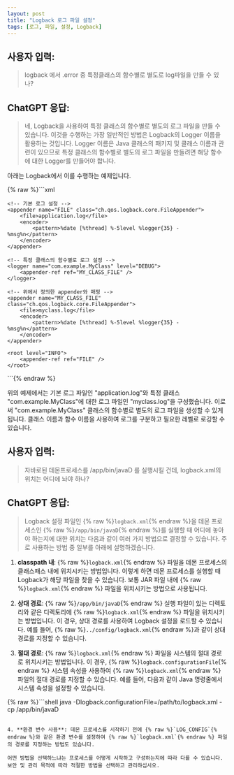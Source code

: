 ```yaml
---
layout: post
title: "Logback 로그 파일 설정"
tags: [로그, 파일, 설정, Logback]
---
```


## 사용자 입력:
> logback 에서 .error 중  특정클래스의 함수별로 별도로 log파일을 만들 수 있나?

## ChatGPT 응답:
> 네, Logback을 사용하여 특정 클래스의 함수별로 별도의 로그 파일을 만들 수 있습니다. 이것을 수행하는 가장 일반적인 방법은 Logback의 Logger 이름을 활용하는 것입니다. Logger 이름은 Java 클래스의 패키지 및 클래스 이름과 관련이 있으므로 특정 클래스의 함수별로 별도의 로그 파일을 만들려면 해당 함수에 대한 Logger를 만들어야 합니다.

아래는 Logback에서 이를 수행하는 예제입니다.

{% raw %}```xml
<!-- logback.xml 파일 설정 -->
<configuration>

    <!-- 기본 로그 설정 -->
    <appender name="FILE" class="ch.qos.logback.core.FileAppender">
        <file>application.log</file>
        <encoder>
            <pattern>%date [%thread] %-5level %logger{35} - %msg%n</pattern>
        </encoder>
    </appender>

    <!-- 특정 클래스의 함수별로 로그 설정 -->
    <logger name="com.example.MyClass" level="DEBUG">
        <appender-ref ref="MY_CLASS_FILE" />
    </logger>

    <!-- 위에서 정의한 appender와 매핑 -->
    <appender name="MY_CLASS_FILE" class="ch.qos.logback.core.FileAppender">
        <file>myclass.log</file>
        <encoder>
            <pattern>%date [%thread] %-5level %logger{35} - %msg%n</pattern>
        </encoder>
    </appender>

    <root level="INFO">
        <appender-ref ref="FILE" />
    </root>
</configuration>
```{% endraw %}

위의 예제에서는 기본 로그 파일인 "application.log"와 특정 클래스 "com.example.MyClass"에 대한 로그 파일인 "myclass.log"을 구성했습니다. 이로써 "com.example.MyClass" 클래스의 함수별로 별도의 로그 파일을 생성할 수 있게 됩니다. 클래스 이름과 함수 이름을 사용하여 로그를 구분하고 필요한 레벨로 로깅할 수 있습니다.

## 사용자 입력:
> 자바로된 데몬프로세스를 /app/bin/javaD 를 실행시킬 건데, logback.xml의 위치는 어디에 놔야 하나?

## ChatGPT 응답:
> Logback 설정 파일인 {% raw %}`logback.xml`{% endraw %}을 데몬 프로세스인 {% raw %}`/app/bin/javaD`{% endraw %}를 실행할 때 어디에 놓아야 하는지에 대한 위치는 다음과 같이 여러 가지 방법으로 결정할 수 있습니다. 주로 사용하는 방법 중 일부를 아래에 설명하겠습니다.

1. **classpath 내**: {% raw %}`logback.xml`{% endraw %} 파일을 데몬 프로세스의 클래스패스 내에 위치시키는 방법입니다. 이렇게 하면 데몬 프로세스를 실행할 때 Logback가 해당 파일을 찾을 수 있습니다. 보통 JAR 파일 내에 {% raw %}`logback.xml`{% endraw %} 파일을 위치시키는 방법으로 사용됩니다.

2. **상대 경로**: {% raw %}`/app/bin/javaD`{% endraw %} 실행 파일이 있는 디렉토리와 같은 디렉토리에 {% raw %}`logback.xml`{% endraw %} 파일을 위치시키는 방법입니다. 이 경우, 상대 경로를 사용하여 Logback 설정을 로드할 수 있습니다. 예를 들어, {% raw %}`../config/logback.xml`{% endraw %}과 같이 상대 경로를 지정할 수 있습니다.

3. **절대 경로**: {% raw %}`logback.xml`{% endraw %} 파일을 시스템의 절대 경로로 위치시키는 방법입니다. 이 경우, {% raw %}`logback.configurationFile`{% endraw %} 시스템 속성을 사용하여 {% raw %}`logback.xml`{% endraw %} 파일의 절대 경로를 지정할 수 있습니다. 예를 들어, 다음과 같이 Java 명령줄에서 시스템 속성을 설정할 수 있습니다.

{% raw %}```shell
java -Dlogback.configurationFile=/path/to/logback.xml -cp /app/bin/javaD
```{% endraw %}

4. **환경 변수 사용**: 데몬 프로세스를 시작하기 전에 {% raw %}`LOG_CONFIG`{% endraw %}와 같은 환경 변수를 설정하여 {% raw %}`logback.xml`{% endraw %} 파일의 경로를 지정하는 방법도 있습니다.

어떤 방법을 선택하느냐는 프로세스를 어떻게 시작하고 구성하는지에 따라 다를 수 있습니다. 보안 및 관리 목적에 따라 적절한 방법을 선택하고 관리하십시오.

